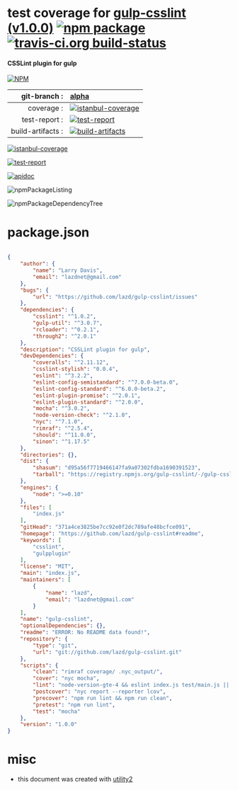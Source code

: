 # test coverage for  [gulp-csslint (v1.0.0)](https://github.com/lazd/gulp-csslint#readme)  [![npm package](https://img.shields.io/npm/v/npmtest-gulp-csslint.svg?style=flat-square)](https://www.npmjs.org/package/npmtest-gulp-csslint) [![travis-ci.org build-status](https://api.travis-ci.org/npmtest/node-npmtest-gulp-csslint.svg)](https://travis-ci.org/npmtest/node-npmtest-gulp-csslint)
#### CSSLint plugin for gulp

[![NPM](https://nodei.co/npm/gulp-csslint.png?downloads=true)](https://www.npmjs.com/package/gulp-csslint)

| git-branch : | [alpha](https://github.com/npmtest/node-npmtest-gulp-csslint/tree/alpha)|
|--:|:--|
| coverage : | [![istanbul-coverage](https://npmtest.github.io/node-npmtest-gulp-csslint/build/coverage.badge.svg)](https://npmtest.github.io/node-npmtest-gulp-csslint/build/coverage.html/index.html)|
| test-report : | [![test-report](https://npmtest.github.io/node-npmtest-gulp-csslint/build/test-report.badge.svg)](https://npmtest.github.io/node-npmtest-gulp-csslint/build/test-report.html)|
| build-artifacts : | [![build-artifacts](https://npmtest.github.io/node-npmtest-gulp-csslint/glyphicons_144_folder_open.png)](https://github.com/npmtest/node-npmtest-gulp-csslint/tree/gh-pages/build)|

[![istanbul-coverage](https://npmtest.github.io/node-npmtest-gulp-csslint/build/screenCapture.buildCustomOrg.browser.coverage.html.png)](https://npmtest.github.io/node-npmtest-gulp-csslint/build/coverage.html/index.html)

[![test-report](https://npmtest.github.io/node-npmtest-gulp-csslint/build/screenCapture.buildCustomOrg.browser.%252Fhome%252Ftravis%252Fbuild%252Fnpmtest%252Fnode-npmtest-gulp-csslint%252Ftmp%252Fbuild%252Ftest-report.html.png)](https://npmtest.github.io/node-npmtest-gulp-csslint/build/test-report.html)

[![apidoc](https://npmdoc.github.io/node-npmdoc-gulp-csslint/build/screenCapture.buildApidoc.browser.%252Fhome%252Ftravis%252Fbuild%252Fnpmdoc%252Fnode-npmdoc-gulp-csslint%252Ftmp%252Fbuild%252Fapidoc.html.png)](https://npmdoc.github.io/node-npmdoc-gulp-csslint/build/apidoc.html)

![npmPackageListing](https://npmtest.github.io/node-npmtest-gulp-csslint/build/screenCapture.npmPackageListing.svg)

![npmPackageDependencyTree](https://npmtest.github.io/node-npmtest-gulp-csslint/build/screenCapture.npmPackageDependencyTree.svg)



# package.json

```json

{
    "author": {
        "name": "Larry Davis",
        "email": "lazdnet@gmail.com"
    },
    "bugs": {
        "url": "https://github.com/lazd/gulp-csslint/issues"
    },
    "dependencies": {
        "csslint": "^1.0.2",
        "gulp-util": "^3.0.7",
        "rcloader": "^0.2.1",
        "through2": "^2.0.1"
    },
    "description": "CSSLint plugin for gulp",
    "devDependencies": {
        "coveralls": "^2.11.12",
        "csslint-stylish": "0.0.4",
        "eslint": "^3.2.2",
        "eslint-config-semistandard": "^7.0.0-beta.0",
        "eslint-config-standard": "^6.0.0-beta.2",
        "eslint-plugin-promise": "^2.0.1",
        "eslint-plugin-standard": "^2.0.0",
        "mocha": "^3.0.2",
        "node-version-check": "^2.1.0",
        "nyc": "^7.1.0",
        "rimraf": "^2.5.4",
        "should": "^11.0.0",
        "sinon": "^1.17.5"
    },
    "directories": {},
    "dist": {
        "shasum": "d95a56f7719466147fa9a07302fdba1690391523",
        "tarball": "https://registry.npmjs.org/gulp-csslint/-/gulp-csslint-1.0.0.tgz"
    },
    "engines": {
        "node": ">=0.10"
    },
    "files": [
        "index.js"
    ],
    "gitHead": "371a4ce3825be7cc92e0f2dc789afe48bcfce091",
    "homepage": "https://github.com/lazd/gulp-csslint#readme",
    "keywords": [
        "csslint",
        "gulpplugin"
    ],
    "license": "MIT",
    "main": "index.js",
    "maintainers": [
        {
            "name": "lazd",
            "email": "lazdnet@gmail.com"
        }
    ],
    "name": "gulp-csslint",
    "optionalDependencies": {},
    "readme": "ERROR: No README data found!",
    "repository": {
        "type": "git",
        "url": "git://github.com/lazd/gulp-csslint.git"
    },
    "scripts": {
        "clean": "rimraf coverage/ .nyc_output/",
        "cover": "nyc mocha",
        "lint": "node-version-gte-4 && eslint index.js test/main.js || node-version-lt-4",
        "postcover": "nyc report --reporter lcov",
        "precover": "npm run lint && npm run clean",
        "pretest": "npm run lint",
        "test": "mocha"
    },
    "version": "1.0.0"
}
```



# misc
- this document was created with [utility2](https://github.com/kaizhu256/node-utility2)
